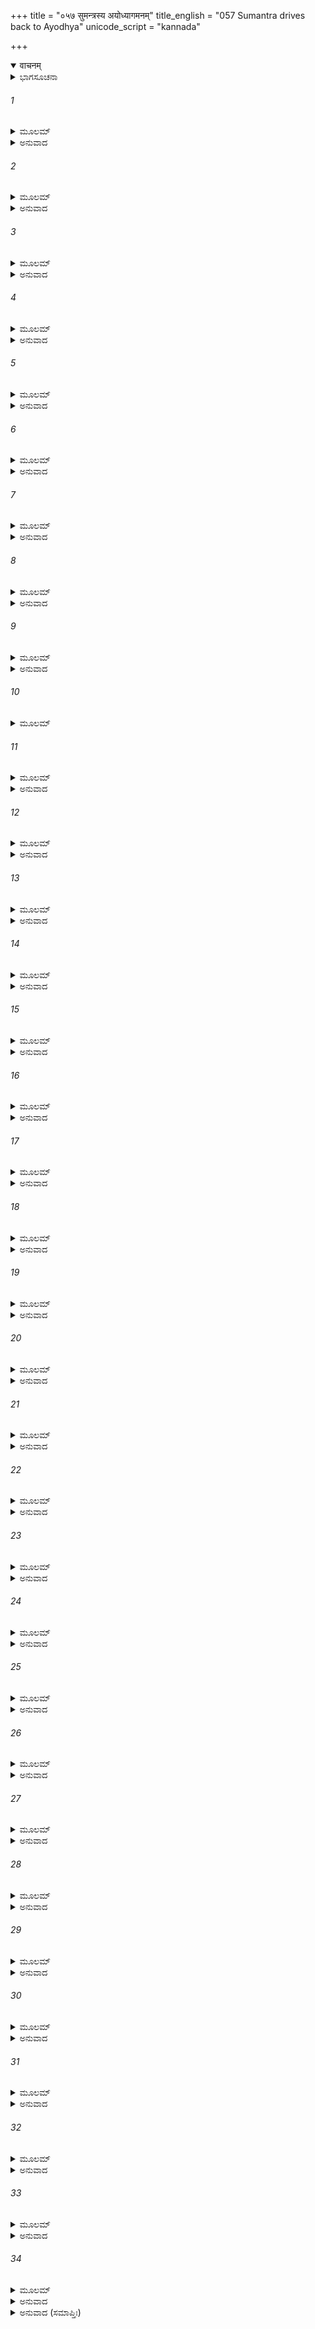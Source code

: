 +++
title = "०५७ सुमन्त्रस्य अयोध्यागमनम्"
title_english = "057 Sumantra drives back to Ayodhya"
unicode_script = "kannada"

+++
<details open><summary>वाचनम्</summary>

<div class="audioEmbed"  caption="श्रीराम-हरिसीताराममूर्ति-घनपाठिभ्यां वचनम्" src="https://archive.org/download/Ramayana-recitation-Sriram-harisItArAmamUrti-Ghanapaati-v2/Kanda_2/Kanda_2_AYK-057-Sumantrasya_Yodhya_Gamanam.mp3"></div>
</details>



<details><summary>ಭಾಗಸೂಚನಾ</summary>

ಸುಮಂತ್ರನು ಅಯೋಧ್ಯೆಗೆ ಮರಳಿದುದು, ಅವನು ಹೇಳಿದ ಶ್ರೀರಾಮನ ಸಂದೇಶ ಕೇಳಿ ಪುರವಾಸಿಗಳ ವಿಲಾಪ, ದಶರಥ ಮತ್ತು ಕೌಸಲ್ಯೆಯರ ಮೂರ್ಛೆ, ಅಂತಃಪುರದ ರಾಣಿಯರ ಆರ್ತನಾದ
</details>

###### 1


<details><summary>ಮೂಲಮ್</summary>

ಕಥಯಿತ್ವಾ ತು ದುಃಖಾರ್ತಃ ಸುಮಂತ್ರೇಣ ಚಿರಂ ಸಹ ।  
ರಾಮೇ ದಕ್ಷಿಣಕೂಲಸ್ಥೇ ಜಗಾಮ ಸ್ವಗೃಹಂ ಗುಹಃ ॥
</details>

<details><summary>ಅನುವಾದ</summary>

ಇತ್ತ ಶ್ರೀರಾಮನು ಗಂಗೆಯ ದಕ್ಷಣತೀರದಲ್ಲಿ ಇಳಿದಾಗ ಗುಹನು ದುಃಖದಿಂದ ವ್ಯಾಕುಲನಾಗಿ ಸುಮಂತ್ರನೊಂದಿಗೆ ಬಹಳ ಹೊತ್ತು ಮಾತುಕತೆಯಾಡುತ್ತಾ, ಸುಮಂತ್ರನನ್ನು ತನ್ನ ಮನೆಗೆ ಕರೆದುಕೊಂಡು ಹೋದನು.॥1॥
</details>

###### 2


<details><summary>ಮೂಲಮ್</summary>

ಭರದ್ವಾಜಾಭಿಗಮನಂ ಪ್ರಯಾಗೇ ಚ ಭಾಜನಮ್ ।  
ಆ ಗಿರೇರ್ಗಮನಂ ತೇಷಾಂ ತತ್ರಸ್ಥೈರಭಿಲಕ್ಷಿತಮ್ ॥
</details>

<details><summary>ಅನುವಾದ</summary>

ಶ್ರೀರಾಮಚಂದ್ರನು ಪ್ರಯಾಗದಲ್ಲಿ ಭರದ್ವಾಜರ ಆಶ್ರಮಕ್ಕೆ ಹೋದುದು, ಮುನಿಯಿಂದ ಸತ್ಕಾರ ಪಡೆದು ಚಿತ್ರಕೂಟ ಪರ್ವತಕ್ಕೆ ಹೋದುದು, ಈ ಎಲ್ಲ ವೃತ್ತಾಂತವನ್ನು ಶೃಂಗವೇರಪುರದ ಗುಪ್ತಚರರು ನೋಡಿ ಮರಳಿ ಬಂದು ಗುಹನಿಗೆ ಎಲ್ಲವನ್ನೂ ತಿಳಿಸಿದರು.॥2॥
</details>

###### 3


<details><summary>ಮೂಲಮ್</summary>

ಅನುಜ್ಞಾತಃ ಸುಮಂತ್ರೋಽಥ ಯೋಜಯಿತ್ವಾ ಹಯೋತ್ತಮಾನ್ ।  
ಅಯೋಧ್ಯಾಮೇವ ನಗರೀಂ ಪ್ರಯಯೌ ಗಾಢದುರ್ಮನಾಃ ॥
</details>

<details><summary>ಅನುವಾದ</summary>

ಇವೆಲ್ಲ ಮಾತುಗಳನ್ನು ಅರಿತು ಸುಮಂತ್ರನು ಗುಹನಿಂದ ಬೀಳ್ಕೊಂಡು ತನ್ನ ಉತ್ತಮ ಕುದುರೆಗಳನ್ನು ರಥಕ್ಕೆ ಹೂಡಿ ಅಯೋಧ್ಯೆಯ ಕಡೆಗೆ ಹೊರಟನು. ಆಗ ಅವನ ಮನಸ್ಸಿನಲ್ಲಿ ಬಹಳ ದುಃಖವಾಗುತ್ತಿತ್ತು.॥3॥
</details>

###### 4


<details><summary>ಮೂಲಮ್</summary>

ಸ ವನಾನಿ ಸುಗಂಧೀನಿ ಸರಿತಶ್ಚ ಸರಾಂಸಿ ಚ ।  
ಪಶ್ಯನ್ ಯತ್ತೋ ಯಯೌ ಶೀಘ್ರಂ ಗ್ರಾಮಾಣಿ ನಗರಾಣಿ ಚ ॥
</details>

<details><summary>ಅನುವಾದ</summary>

ಅವನು ದಾರಿಯಲ್ಲಿ ಸುಗಂಧಿತ ವನಗಳನ್ನು, ನದಿಗಳನ್ನು, ಸರೋವರಗಳನ್ನು, ಗ್ರಾಮ-ನಗರಗಳನ್ನು ನೋಡುತ್ತಾ ಶೀಘ್ರವಾಗಿ ಸಾಗುತ್ತಿದ್ದನು.॥4॥
</details>

###### 5


<details><summary>ಮೂಲಮ್</summary>

ತತಃ ಸಾಯಾಹ್ನಸಮಯೇ ದ್ವಿತೀಯೇಽಹನಿ ಸಾರಥಿಃ ।  
ಅಯೋಧ್ಯಾಂ ಸಮನುಪ್ರಾಪ್ಯ ನಿರಾನಂದಾಂ ದದರ್ಶ ಹ ॥
</details>

<details><summary>ಅನುವಾದ</summary>

ಶೃಂಗವೇರಪುರದಿಂದ ಹೊರಟು ಮರುದಿನ ಸಾಯಂಕಾಲದಲ್ಲಿ ಅಯೋಧ್ಯೆಗೆ ತಲುಪಿ ನೋಡುತ್ತಾನೆ, ಇಡೀ ನಗರವು ಆನಂದಶೂನ್ಯವಾಗಿತ್ತು.॥5॥
</details>

###### 6


<details><summary>ಮೂಲಮ್</summary>

ಸ ಶೂನ್ಯಾಮಿವ ನಿಃಶಬ್ದಾಂ ದೃಷ್ಟ್ವಾ ಪರಮದುರ್ಮನಾಃ ।  
ಸುಮಂತ್ರಶ್ಚಿಂತಯಾಮಾಸ ಶೋಕವೇಗಸಮಾಹತಃ ॥
</details>

<details><summary>ಅನುವಾದ</summary>

ಅಲ್ಲಿ ಎಲ್ಲಿಯೂ ಯಾವುದೇ ಶಬ್ದ ಕೇಳಿ ಬರುತ್ತಿರಲಿಲ್ಲ. ಮನುಷ್ಯರಿಂದ ಶೂನ್ಯವಾಗಿರುವಂತೆ, ಸ್ಮಶಾನ ಮೌನದಂತಿತ್ತು. ಅಯೋಧ್ಯೆಯ ಇಂತಹ ಸ್ಥಿತಿಯನ್ನು ನೋಡಿ ಸುಮಂತ್ರನಿಗೆ ಬಹಳ ದುಃಖವಾಯಿತು. ಅವನು ಶೋಕಪೀಡಿತನಾಗಿ ಹೀಗೆ ಚಿಂತಿಸತೊಡಗಿದನು.॥6॥
</details>

###### 7


<details><summary>ಮೂಲಮ್</summary>

ಕಚ್ಚಿನ್ನ ಸಗಜಾ ಸಾಶ್ವಾಸಜನಾ ಸಜನಾಧಿಪಾ ।  
ರಾಮಸಂತಾಪದುಃಖೇನ ದಗ್ಧಾ ಶೋಕಾಗ್ನಿನಾ ಪುರೀ ॥
</details>

<details><summary>ಅನುವಾದ</summary>

ಶ್ರೀರಾಮನ ವಿರಹಜನಿತ ಸಂತಾಪ ದುಃಖದಿಂದ ವ್ಯಥಿತವಾಗಿ ಆನೆ, ಕುದುರೆ, ಮನುಷ್ಯರು ಮತ್ತು ಮಹಾರಾಜಸಹಿತ ಇಡೀ ಅಯೋಧ್ಯೆಯು ಶೋಕಾಗ್ನಿಯಿಂದ ಎಲ್ಲಾದರೂ ಸುಟ್ಟುಹೋಗಿಲ್ಲವಲ್ಲ.॥7॥
</details>

###### 8


<details><summary>ಮೂಲಮ್</summary>

ಇತಿ ಚಿಂತಾಪರಃ ಸೂತೋ ವಾಜಿಭಿಃ ಶೀಘ್ರಯಾಯಿಭಿಃ ।  
ನಗರದ್ವಾರಮಾಸಾದ್ಯ ತ್ವರಿತಃ ಪ್ರವಿವೇಶ ಹ ॥
</details>

<details><summary>ಅನುವಾದ</summary>

ಇದೇ ಚಿಂತೆಯಿಂದ ಸಾರಥಿ ಸುಮಂತ್ರನು ವೇಗಶಾಲಿ ಕುದುರೆಗಳ ಮೂಲಕ ನಗರದ್ವಾರವನ್ನು ತಲುಪಿ ಕೂಡಲೇ ಅಯೋಧ್ಯೆಯನ್ನು ಪ್ರವೇಶಿಸಿದನು.॥8॥
</details>

###### 9


<details><summary>ಮೂಲಮ್</summary>

ಸುಮಂತ್ರಮಭಿಧಾವಂತಃ ಶತಶೋಽಥ ಸಹಸ್ರಶಃ ।  
ಕ್ವ ರಾಮ ಇತಿ ಪೃಚ್ಛಂತಃ ಸೂತಮಭ್ಯದ್ರವನ್ನರಾಃ ॥
</details>

<details><summary>ಅನುವಾದ</summary>

ಸುಮಂತ್ರನನ್ನು ನೋಡಿ ನೂರಾರು-ಸಾವಿರಾರು ಪುರವಾಸಿಗಳು ಓಡಿ ಬಂದು ‘ಶ್ರೀರಾಮನೆಲ್ಲಿ?’ ಎಂದು ಕೇಳುತ್ತಾ ಅವನ ರಥದ ಜೊತೆಗೆ ಓಡತೊಡಗಿದರು.॥9॥
</details>

###### 10


<details><summary>ಮೂಲಮ್</summary>

ತೇಷಾಂ ಶಶಂಸ ಗಂಗಾಯಾಮಹಮಾಪೃಚ್ಛ್ಯರಾಘವಮ್ ।  
ಅನುಜ್ಞಾತೋ ನಿವೃತ್ತೋಽಸ್ಮಿ ಧಾರ್ಮಿಕೇಣ ಮಹಾತ್ಮನಾ ॥
</details>

###### 11


<details><summary>ಮೂಲಮ್</summary>

ತೇ ತೀರ್ಣಾ ಇತಿ ವಿಜ್ಞಾಯ ಬಾಷ್ಪಪೂರ್ಣಮುಖಾನರಾಃ  
ಅಹೋ ಧಿಗಿತಿ ನಿಃಶ್ವಸ್ಯ ಹಾ ರಾಮೇತಿ ವಿಚುಕ್ರುಶುಃ ॥
</details>

<details><summary>ಅನುವಾದ</summary>

ಆಗ ಸುಮಂತ್ರನು ಆ ಜನರಲ್ಲಿ ಹೇಳಿದನು-ಸಜ್ಜನರೇ! ನಾನು ಗಂಗೆಯ ತೀರದವರೆಗೆ ಶ್ರೀರಘುನಾಥನೊಂದಿಗೆ ಹೋಗಿದ್ದೆ. ಅಲ್ಲಿಂದ ಆ ಧರ್ಮಿನಿಷ್ಠ ಮಹಾತ್ಮನು ನನಗೆ ಮರಳಿ ಹೋಗುವಂತೆ ಆಜ್ಞಾಪಿಸಿದನು. ಆದ್ದರಿಂದ ನಾನು ಅವನಿಂದ ಬೀಳ್ಕೊಂಡು ಇಲ್ಲಿಗೆ ಮರಳಿ ಬಂದೆ. ಆ ಮೂವರು ಗಂಗೆಯನ್ನು ದಾಟಿ ಹೊರಟುಹೋದರು. ಇದನ್ನು ತಿಳಿದು ಎಲ್ಲರ ಕಣ್ಣುಗಳಲ್ಲಿ ಕಣ್ಣೀರು ಹರಿಯಿತು. ಅಯ್ಯೋ! ನಮಗೆ ಧಿಕ್ಕಾರವಿರಲಿ. ಹೀಗೆ ಹೇಳಿ ಅವರು ದೀರ್ಘವಾಗಿ ನಿಟ್ಟುಸಿರು ಬಿಡುತ್ತಾ ‘ಹಾ ರಾಮ!’ ಎಂದು ಕೂಗುತ್ತಾ ಜೋರಾಗಿ ಕರುಣಾಕ್ರಂದನ ಮಾಡತೊಡಗಿದರು.॥10-11॥
</details>

###### 12


<details><summary>ಮೂಲಮ್</summary>

ಶುಶ್ರಾವ ಚ ವಚಸ್ತೇಷಾಂ ವೃಂದಂ ವೃಂದಂ ಚ ತಿಷ್ಠತಾಮ್ ।  
ಹತಾಃ ಸ್ಮ ಖಲು ಯೇ ನೇಹ ಪಶ್ಯಾಮ ಇತಿ ರಾಘವಮ್ ॥
</details>

<details><summary>ಅನುವಾದ</summary>

ಸುಮಂತ್ರನು ಅವರ ಮಾತನ್ನು ಕೇಳಿದನು. ಅವರು ಗುಂಪು-ಗುಂಪಾಗಿ ನಿಂತುಕೊಂಡು - ಅಯ್ಯೋ! ನಿಶ್ಚಯವಾಗಿಯೂ ನಮ್ಮ ಸರ್ವನಾಶವಾಯಿತು; ಏಕೆಂದರೆ ಈಗ ನಾವು ಇಲ್ಲಿ ಶ್ರೀರಾಮನನ್ನು ನೋಡಲಾರೆವು.॥12॥
</details>

###### 13


<details><summary>ಮೂಲಮ್</summary>

ದಾನಯಜ್ಞವಿವಾಹೇಷು ಸಮಾಜೇಷು ಮಹತ್ಸು ಚ ।  
ನ ದ್ರಕ್ಷ್ಯಾಮಃ ಪುನರ್ಜಾತು ಧಾರ್ಮಿಕಂ ರಾಮಮಂತರಾ ॥
</details>

<details><summary>ಅನುವಾದ</summary>

ದಾನ, ಯಜ್ಞ, ವಿವಾಹ ಹಾಗೂ ದೊಡ್ಡ-ದೊಡ್ಡ ಸಾಮಾಜಿಕ ಉತ್ಸವಗಳ ಸಮಯದಲ್ಲಿ ಇನ್ನು ನಾವು ಎಂದೂ ಧರ್ಮಾತ್ಮಾ ಶ್ರೀರಾಮನನ್ನು ನಮ್ಮ ಜೊತೆಗೆ ನಿಂತಿರುವುದನ್ನು ನೋಡಲಾರೆವು.॥13॥
</details>

###### 14


<details><summary>ಮೂಲಮ್</summary>

ಕಿಂ ಸಮರ್ಥಂ ಜನಸ್ಯಾಸ್ಯ ಕಿಂ ಪ್ರಿಯಂಕಿಂ ಸುಖಾವಹಮ್ ।  
ಇತಿ ರಾಮೇಣ ನಗರಂ ಪಿತ್ರೇವ ಪರಿಪಾಲಿತಮ್ ॥
</details>

<details><summary>ಅನುವಾದ</summary>

ಇಂತಹ ಮನುಷ್ಯನಿಗೆ ಯಾವ ವಸ್ತು ಉಪಯೋಗಿಯಾಗಿದೆ? ಏನು ಮಾಡಿದರೆ ಅವರಿಗೆ ಪ್ರಿಯವಾಗುವುದು? ಯಾವ-ಯಾವ ವಸ್ತುವಿನಿಂದ ಅವರಿಗೆ ಸುಖ ಸಿಗಬಹುದು? ಮುಂತಾದ ವಿಷಯಗಳ ವಿಚಾರಮಾಡುತ್ತಾ ಶ್ರೀರಾಮ ಚಂದ್ರನು ತಂದೆಯಂತೆ ಈ ನಗರವನ್ನು ಪಾಲಿಸುತ್ತಿದ್ದನು.॥14॥
</details>

###### 15


<details><summary>ಮೂಲಮ್</summary>

ವಾತಾಯನಗತಾನಾಂ ಚ ಸ್ತ್ರೀಣಾಮನ್ವಂತರಾಪಣಮ್ ।  
ರಾಮಮೇವಾಭಿತಪ್ತಾನಾಂ ಶುಶ್ರಾವ ಪರಿದೇವನಮ್ ॥
</details>

<details><summary>ಅನುವಾದ</summary>

ರಾಜಬೀದಿಯಲ್ಲಿ ಹೋಗುವಾಗ ಸಾರಥಿಯ ಕಿವಿಗಳಿಗೆ ಸೌಧಗಳ ಕಿಡಕಿಗಳಲ್ಲಿ ಕುಳಿತು ಶ್ರೀರಾಮನಿಗಾಗಿಯೇ ಸಂತಪ್ತರಾಗಿ ವಿಲಾಪಿಸುತ್ತಾ ಅಳುವ ಸ್ತ್ರೀಯರ ಶಬ್ದ ಕೇಳಿ ಬರುತ್ತಿದ್ದವು.॥15॥
</details>

###### 16


<details><summary>ಮೂಲಮ್</summary>

ಸ ರಾಜಮಾರ್ಗಮಧ್ಯೇನ ಸುಮಂತ್ರಃ ಪಿಹಿತಾನನಃ ।  
ಯತ್ರ ರಾಜಾ ದಶರಥಸ್ತದೇವೋಪಯಯೌ ಗೃಹಮ್ ॥
</details>

<details><summary>ಅನುವಾದ</summary>

ರಾಜಮಾರ್ಗದಲ್ಲಿ ಹೋಗುತ್ತಿರುವಾಗ ಸುಮಂತ್ರನು ಬಟ್ಟೆಯಿಂದ ತನ್ನ ಮುಖವನ್ನು ಮುಚ್ಚಿಕೊಂಡಿದ್ದನು. ಅವನು ರಥದೊಂದಿಗೆ ದಶರಥ ಮಹಾರಾಜರು ಇರುವ ಭವನದ ಕಡೆಗೆ ಹೊರಟನು.॥16॥
</details>

###### 17


<details><summary>ಮೂಲಮ್</summary>

ಸೋಽವತೀರ್ಯ ರಥಾಚ್ಛೀಘ್ರಂ ರಾಜವೇಶ್ಮ ಪ್ರವಿಶ್ಯ ಚ ।  
ಕಕ್ಷ್ಯಾಃ ಸಪ್ತಾಭಿಚಕ್ರಾಮ ಮಹಾಜನಸಮಾಕುಲಾಃ ॥
</details>

<details><summary>ಅನುವಾದ</summary>

ಅರಮನೆಯ ಬಳಿಗೆ ಹೋಗಿ ಅವನು ಶೀಘ್ರವಾಗಿ ರಥದಿಂದ ಇಳಿದು, ಒಳಗೆ ಪ್ರವೇಶಿಸಿ ಬಹಳ ಜನರಿಂದ ತುಂಬಿದ ಏಳು ಹಜಾರಗಳನ್ನು ದಾಟಿದನು.॥17॥
</details>

###### 18


<details><summary>ಮೂಲಮ್</summary>

ಹರ್ಮ್ಯೈರ್ವಿಮಾನೈಃ ಪ್ರಾಸಾದೈರವೇಕ್ಷ್ಯಾಥ ಸಮಾಗತಮ್ ।  
ಹಾಹಾಕಾರಕೃತಾ ನಾರ್ಯೋ ರಾಮಾದರ್ಶನಕರ್ಶಿತಾಃ ॥
</details>

<details><summary>ಅನುವಾದ</summary>

ಶ್ರೀಮಂತರ ಸೌಧಗಳಲ್ಲಿ, ಏಳು ಮಹಡಿಯುಳ್ಳ ಮನೆಗಳಲ್ಲಿ ಹಾಗೂ ಅರಮನೆಯಲ್ಲಿ ಕುಳಿತಿರುವ ಸ್ತ್ರೀಯರು ಸುಮಂತ್ರನು ಮರಳಿದುದನ್ನು ನೋಡಿ ಶ್ರೀರಾಮನ ದರ್ಶನದಿಂದ ವಂಚಿತರಾದ್ದರಿಂದ ದುಃಖದಿಂದ ದುರ್ಬಲರಾಗಿ ಹಾಹಾಕಾರ ಮಾಡಿದರು.॥18॥
</details>

###### 19


<details><summary>ಮೂಲಮ್</summary>

ಆಯತೈರ್ವಿಮಲೈರ್ನೇತ್ರೈರಶ್ರುವೇಗಪರಿಪ್ಲುತೈಃ ।  
ಅನ್ಯೋನ್ಯಮಭಿವೀಕ್ಷಂತೇವ್ಯಕ್ತಮಾರ್ತತರಾಃ ಸ್ತ್ರಿಯಃ ॥
</details>

<details><summary>ಅನುವಾದ</summary>

ಅವರ ಕಾಡಿಗೆರಹಿತ ದೊಡ್ಡ-ದೊಡ್ಡ ಕಣ್ಣುಗಳು ಕಣ್ಣೀರಿನಿಂದ ಒದ್ದೆಯಾಗಿದ್ದವು. ಆ ಸ್ತ್ರೀಯರು ಅತ್ಯಂತ ಆರ್ತರಾಗಿ ಅವ್ಯಕ್ತಭಾವದಿಂದ ಒಬ್ಬರು ಮತ್ತೊಬ್ಬರ ಕಡೆಗೆ ನೋಡುತ್ತಿದ್ದರು.॥19॥
</details>

###### 20


<details><summary>ಮೂಲಮ್</summary>

ತತೋ ದಶರಥ ಸ್ತ್ರೀಣಾಂ ಪ್ರಾಸಾದೇಭ್ಯಸ್ತತಸ್ತತಃ ।  
ರಾಮಶೋಕಾಭಿತಪ್ತಾನಾಂ ಮಂದಂ ಶುಶ್ರಾವ ಜಲ್ಪಿತಮ್ ॥
</details>

<details><summary>ಅನುವಾದ</summary>

ಅನಂತರ ಅರಮನೆಯಲ್ಲಿ ಅಲ್ಲಲ್ಲಿ ಶ್ರೀರಾಮನ ಶೋಕದಿಂದ ಸಂತಪ್ತರಾದ ದಶರಥನ ರಾಣಿಯರು ಮೆಲ್ಲನೆ ಮಾತನಾಡುತ್ತಿದ್ದ ಮಾತುಗಳು ಕೇಳಿಬಂದವು.॥20॥
</details>

###### 21


<details><summary>ಮೂಲಮ್</summary>

ಸಹ ರಾಮೇಣ ನಿರ್ಯಾತೋ ವಿನಾ ರಾಮಮಿಹಾಗತಃ ।  
ಸೂತಃ ಕಿಂ ನಾಮ ಕೌಸಲ್ಯಾಂ ಕ್ರೋಶಂತೀಂ ಪ್ರತಿವಕ್ಷ್ಯತಿ ॥
</details>

<details><summary>ಅನುವಾದ</summary>

ಈ ಸಾರಥಿ ಸುಮಂತ್ರನು ಶ್ರೀರಾಮನೊಂದಿಗೆ ಇಲ್ಲಿಂದ ಹೋಗಿದ್ದ ಹಾಗೂ ಅವನಿಲ್ಲದೆ ಮರಳಿ ಬಂದಿರುವನು. ಇಂತಹ ಸ್ಥಿತಿಯಲ್ಲಿ ಕರುಣಾಕ್ರಂದನ ಮಾಡುತ್ತಿರುವ ಕೌಸಲ್ಯೆಗೆ ಏನು ಉತ್ತರ ಕೊಡುವನು.॥21॥
</details>

###### 22


<details><summary>ಮೂಲಮ್</summary>

ಯಥಾ ಚ ಮನ್ಯೇ ದುರ್ಜೀವಮೇವಂ ನ ಸುಕರಂ ಧ್ರುವಮ್ ।  
ಆಚ್ಛಿದ್ಯ ಪುತ್ರೇ ನಿರ್ಯಾತೇ ಕೌಸಲ್ಯಾಯತ್ರ ಜೀವತಿ ॥
</details>

<details><summary>ಅನುವಾದ</summary>

ಜೀವನ ದುಃಖಮಯ ಇರುವಂತೆಯೇ ನಿಶ್ಚಯವಾಗಿ ಅದರ ನಾಶವೂ ಸುಲಭವಿಲ್ಲ ಎಂದೇ ನಾನು ತಿಳಿಯುತ್ತೇನೆ. ಅದರಿಂದಲೇ ನ್ಯಾಯೋಚಿತವಾಗಿ ಪ್ರಾಪ್ತವಾದ ಪಟ್ಟಾಭಿಷೇಕವನ್ನು ತ್ಯಜಿಸಿ ಪುತ್ರನು ಕಾಡಿಗೆ ಹೋದರೂ ಕೌಸಲ್ಯೆ ಇನ್ನೂ ಜೀವಂತರವಾಗಿರುವಳು.॥22॥
</details>

###### 23


<details><summary>ಮೂಲಮ್</summary>

ಸತ್ಯರೂಪಂ ತು ತದ್ವಾಕ್ಯಂ ರಾಜಸ್ತ್ರೀಣಾಂ ನಿಶಾಮಯನ್ ।  
ಪ್ರದೀಪ್ತ ಇವ ಶೋಕೇನ ವಿವೇಶ ಸಹಸಾ ಗೃಹಮ್ ॥
</details>

<details><summary>ಅನುವಾದ</summary>

ರಾಣಿಯರ ಆ ನಿಜವಾದ ಮಾತನ್ನು ಕೇಳಿ ಶೋಕದಿಂದ ದಗ್ಧನಂತಾದ ಸುಮಂತ್ರನು ಕೂಡಲೇ ರಾಜಭವನವನ್ನು ಪ್ರವೇಶಿಸಿದನು.॥23॥
</details>

###### 24


<details><summary>ಮೂಲಮ್</summary>

ಸ ಪ್ರವಿಶ್ಯಾಷ್ಟಮೀಂ ಕಕ್ಷ್ಯಾಂ ರಾಜಾನಂ ದೀನಮಾತುರಮ್ ।  
ಪುತ್ರಶೋಕಪರಿದ್ಯೂನಮಪಶ್ಯತ್ ಪಾಂಡುರೇ ಗೃಹೇ ॥
</details>

<details><summary>ಅನುವಾದ</summary>

ಎಂಟನೆಯ ಹಜಾರವನ್ನು ಪ್ರವೇಶಿಸಿ ನೋಡಿದರೆ, ಒಂದು ಶ್ವೇತಭವನದಲ್ಲಿ ಪುತ್ರಶೋಕದಿಂದ ಮಲಿನ, ದೀನ ಹಾಗೂ ದುಃಖಾತುರನಾಗಿ ಮಹಾರಾಜನು ಕುಳಿತಿದ್ದಾನೆ.॥24॥
</details>

###### 25


<details><summary>ಮೂಲಮ್</summary>

ಅಭಿಗಮ್ಯ ತಮಾಸೀನಂ ರಾಜಾನಮಭಿವಾದ್ಯ ಚ ।  
ಸುಮಂತ್ರೋ ರಾಮವಚನಂ ಯಥೋಕ್ತಂ ಪ್ರತ್ಯವೇದಯತ್ ॥
</details>

<details><summary>ಅನುವಾದ</summary>

ಸುಮಂತ್ರನು ಅಲ್ಲಿ ಕುಳಿತಿರುವ ಮಹಾರಾಜರ ಬಳಿಗೆ ಹೋಗಿ, ಅವರಿಗೆ ವಂದಿಸಿ ಶ್ರೀರಾಮಚಂದ್ರನು ಹೇಳಿದ ಮಾತುಗಳನ್ನು ಹಾಗೆಯೇ ನಿವೇದಿಸಿಕೊಂಡನು.॥25॥
</details>

###### 26


<details><summary>ಮೂಲಮ್</summary>

ಸ ತೂಷ್ಣೀಮೇವ ತಚ್ಛ್ರುತ್ವಾ ರಾಜಾ ವಿದ್ರುತಮಾನಸಃ ।  
ಮೂರ್ಛಿತೋ ನ್ಯಪತದ್ಭೂಮೌ ರಾಮಶೋಕಾಭಿಪೀಡಿತಃ ॥
</details>

<details><summary>ಅನುವಾದ</summary>

ರಾಜನು ಸುಮ್ಮನೆ ಕೇಳುತ್ತಿದ್ದನು, ಕೇಳಿ ಅವನ ಹೃದಯ ದ್ರವೀಭೂತವಾಯಿತು. ಮತ್ತೆ ಅವನು ಶ್ರೀರಾಮನ ಶೋಕದಿಂದ ಅತ್ಯಂತ ಪೀಡಿತನಾಗಿ ಮೂರ್ಛಿತನಾಗಿ ನೆಲಕ್ಕೆ ಕುಸಿದುಬಿದ್ದನು.॥26॥
</details>

###### 27


<details><summary>ಮೂಲಮ್</summary>

ತತೋಂಽತಃಪುರಮಾವಿದ್ಧಂ ಮೂರ್ಛಿತೇ ಪೃಥಿವೀಪತೌ ।  
ಉಚ್ಛಿೃತ್ಯ ಬಾಹೂ ಚುಕ್ರೋಶ ನೃಪತೌ ಪತಿತೇ ಕ್ಷಿತೌ ॥
</details>

<details><summary>ಅನುವಾದ</summary>

ಮಹಾರಾಜರು ಮೂರ್ಛಿತರಾದಾಗ ಇಡೀ ಅಂತಃಪುರವು ದುಃಖದಿಂದ ವ್ಯಥಿತವಾಯಿತು. ರಾಜನು ಭೂಮಿಗೆ ಬೀಳುತ್ತಲೇ ಎಲ್ಲ ಜನರು ಎರಡೂ ಕೈಗಳನ್ನೆತ್ತಿ ಜೋರಾಗಿ ಚೀತ್ಕಾರ ಮಾಡತೊಡಗಿದರು.॥27॥
</details>

###### 28


<details><summary>ಮೂಲಮ್</summary>

ಸುಮಿತ್ರಯಾ ತು ಸಹಿತಾ ಕೌಸಲ್ಯಾ ಪತಿತಂ ಪತಿಮ್ ।  
ಉತ್ಥಾಪಯಾಮಾಸ ತದಾ ವಚನಂ ಚೇದಮಬ್ರವೀತ್ ॥
</details>

<details><summary>ಅನುವಾದ</summary>

ಆಗ ಕೌಸಲ್ಯೆಯು ಸುಮಿತ್ರೆಯ ಸಹಾಯದಿಂದ ಬಿದ್ದಿರುವ ತಮ್ಮ ಪತಿಯನ್ನು ಎಬ್ಬಿಸಿ, ಈ ಪ್ರಕಾರ ಹೇಳಿದಳು.॥28॥
</details>

###### 29


<details><summary>ಮೂಲಮ್</summary>

ಇಮಂ ತಸ್ಯ ಮಹಾಭಾಗ ದೂತಂ ದುಷ್ಕರಕಾರಿಣಃ ।  
ವನವಾಸಾದನುಪ್ರಾಪ್ತಂ ಕಸ್ಮಾನ್ನ ಪ್ರತಿಭಾಷಸೇ ॥
</details>

<details><summary>ಅನುವಾದ</summary>

ಮಹಾಭಾಗ! ಈ ಸುಮಂತ್ರನು ದುಷ್ಕರಕರ್ಮ ಮಾಡುವ ಶ್ರೀರಾಮನ ದೂತನಾಗಿ ಅವನ ಸಂದೇಶವನೆತ್ತಿಕೊಂಡು ವನದಿಂದ ಮರಳಿರುವನು. ನೀವು ಅವನಲ್ಲಿ ಏಕೆ ಮಾತನಾಡುವುದಿಲ್ಲ.॥29॥
</details>

###### 30


<details><summary>ಮೂಲಮ್</summary>

ಅದ್ಯೇಮಮನಯಂ ಕೃತ್ವಾ ವ್ಯಪತ್ರಪಸಿ ರಾಘವ ।  
ಉತ್ತಿಷ್ಠ ಸುಕೃತಂ ತೇಽಸ್ತು ಶೋಕೇ ನಸ್ಯಾತ್ಸಹಾಯತಾ ॥
</details>

<details><summary>ಅನುವಾದ</summary>

ರಘುನಂದನ! ಪುತ್ರನಿಗೆ ವನವಾಸ ಕೊಡುವುದು ಅನ್ಯಾಯವಾಗಿದೆ. ಈ ಅನ್ಯಾಯ ಮಾಡಿ ನೀವು ಏಕೆ ಲಜ್ಜಿತರಾಗುವಿರಿ? ಏಳಿ, ನಿಮಗೆ ನಿಮ್ಮ ಸತ್ಯಪಾಲನೆಯ ಪುಣ್ಯ ಪ್ರಾಪ್ತವಾಗಿದೆ. ನೀವು ಈ ರೀತಿ ಶೋಕ ಮಾಡಿದಾಗ ನಿಮ್ಮ ಸಹಾಯಕರ ಸಮುದಾಯವೂ ನಿಮ್ಮೊಂದಿಗೆ ನಾಶವಾದೀತು.॥30॥
</details>

###### 31


<details><summary>ಮೂಲಮ್</summary>

ದೇವ ಯಸ್ಯಾಭಯಾದ್ ರಾಮಂ ನಾನುಪೃಚ್ಛಸಿ ಸಾರಥಿಮ್ ।  
ನೇಹ ತಿಷ್ಠತಿ ಕೈಕೇಯೀ ವಿಶ್ರಬ್ಧಂ ಪ್ರತಿಭಾಷ್ಯತಾಮ್ ॥
</details>

<details><summary>ಅನುವಾದ</summary>

ಸ್ವಾಮಿ! ನೀವು ಯಾರ ಭಯದಿಂದ ಸುಮಂತ್ರನಲ್ಲಿ ಶ್ರೀರಾಮನ ಸಮಾಚಾರ ಕೇಳುವುದಿಲ್ಲವೋ ಆ ಕೈಕೇಯಿ ಇಲ್ಲಿ ಇಲ್ಲ. ಆದ್ದರಿಂದ ನಿರ್ಭಯರಾಗಿ ಮಾತನಾಡಿರಿ.॥31॥
</details>

###### 32


<details><summary>ಮೂಲಮ್</summary>

ಸಾ ತಥೋಕ್ತ್ವಾ ಮಹಾರಾಜಂ ಕೌಸಲ್ಯಾ ಶೋಕಲಾಲಸಾ ।  
ಧರಣ್ಯಾಂ ನಿಪಪಾತಾಶು ಬಾಷ್ಪವಿಪ್ಲುತಭಾಷಿಣೀ ॥
</details>

<details><summary>ಅನುವಾದ</summary>

ಮಹಾರಾಜರಲ್ಲಿ ಹೀಗೆ ಹೇಳಿ ಕೌಸಲ್ಯೆಯ ಗಂಟಲು ಕಟ್ಟಿಕೊಂಡಿತು. ಕಣ್ಣೀರಿನಿಂದಾಗಿ ಅವಳಿಂದ ಮಾತನಾಡಲಾಗಲಿಲ್ಲ. ಶೋಕದಿಂದ ವ್ಯಾಕುಲಳಾಗಿ ಕೂಡಲೇ ನೆಲಕ್ಕೆ ಬಿದ್ದುಬಿಟ್ಟಳು.॥32॥
</details>

###### 33


<details><summary>ಮೂಲಮ್</summary>

ವಿಲಪಂತೀಂ ತಥಾ ದೃಷ್ಟ್ವಾ ಕೌಸಲ್ಯಾಂ ಪತಿತಾಂ ಭುವಿ ।  
ಪತಿಂ ಚಾವೇಕ್ಷ್ಯ ತಾಃ ಸರ್ವಾಃ ಸಮಂತಾದ್ರುರುದುಃ ಸ್ತ್ರಿಯಃ ॥
</details>

<details><summary>ಅನುವಾದ</summary>

ಈ ಪ್ರಕಾರ ವಿಲಪಿಸುತ್ತಾ ಕೌಸಲ್ಯೆಯು ಭೂಮಿಗೆ ಬಿದ್ದಿರುವುದನ್ನು ನೋಡಿ, ತಮ್ಮ ಪತಿಯ ಮೂರ್ಛಿತ ಸ್ಥಿತಿಯನ್ನು ನೋಡುತ್ತಾ ಎಲ್ಲ ರಾಣಿಯರು ಅವರನ್ನು ಸುತ್ತುವರಿದು ಅಳತೊಡಗಿದರು.॥33॥
</details>

###### 34


<details><summary>ಮೂಲಮ್</summary>

ತತಸ್ತಮಂತಃಪುರನಾದಮುತ್ಥಿತಂ  
ಸಮೀಕ್ಷ್ಯ ವೃದ್ಧಾಸ್ತರುಣಾಶ್ಚ ಮಾನವಾಃ ।  
ಸ್ತ್ರಿಯಶ್ಚ ಸರ್ವಾ ರುರುದುಃ ಸಮಂತತಃ  
ಪುರಂ ತದಾಸೀತ್ ಪುನರೇವ ಸಂಕುಲಮ್ ॥
</details>

<details><summary>ಅನುವಾದ</summary>

ಅಂತಃಪುರದಲ್ಲಿ ನಡೆಯುವ ಆರ್ತನಾದವನ್ನು ಕೇಳಿ-ನೋಡಿ ನಗರದ ವೃದ್ಧರು ಮತ್ತು ತರುಣರು ಅತ್ತುಬಿಟ್ಟರು. ಎಲ್ಲ ಸ್ತ್ರೀಯರೂ ಅಳತೊಡಗಿದರು. ಆ ಇಡೀ ನಗರವು ಎಲ್ಲೆಡೆ ಪುನಃ ಶೋಕದಿಂದ ವ್ಯಾಕುಲವಾಯಿತು.॥34॥
</details>

<details><summary>ಅನುವಾದ (ಸಮಾಪ್ತಿಃ)</summary>

ಶ್ರೀವಾಲ್ಮೀಕಿ ವಿರಚಿತ ಆರ್ಷರಾಮಾಯಣ ಆದಿಕಾವ್ಯದ ಅಯೋಧ್ಯಾಕಾಂಡದಲ್ಲಿ ಐವತ್ತೇಳನೆಯ ಸರ್ಗ ಪೂರ್ಣವಾಯಿತು ॥57॥
</details>
